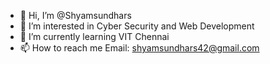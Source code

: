 - 👋 Hi, I’m @Shyamsundhars
- 👀 I’m interested in Cyber Security and Web Development
- 🌱 I’m currently learning VIT Chennai
- 📫 How to reach me 
  Email: shyamsundhars42@gmail.com
